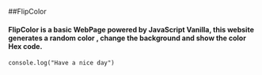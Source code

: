 ##FlipColor
#### FlipColor is a basic WebPage powered by JavaScript Vanilla, this website generates a random color , change the background and show the color Hex code.

`console.log("Have a nice day")`
